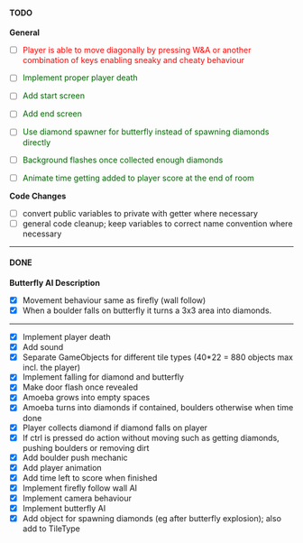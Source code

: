 <h4>TODO</h4>

<span><b>General</b></span>
- [ ] <span style="color: red">Player is able to move diagonally by pressing W&A or another combination of keys enabling sneaky and cheaty behaviour
- [ ] <span style="color: darkgreen">Implement proper player death
- [ ] <span style="color: darkgreen">Add start screen
- [ ] <span style="color: darkgreen">Add end screen
- [ ] <span style="color: darkgreen">Use diamond spawner for butterfly instead of spawning diamonds directly 
- [ ] <span style="color: darkgreen">Background flashes once collected enough diamonds
- [ ] <span style="color: darkgreen">Animate time getting added to player score at the end of room



<span><b>Code Changes</b></span>
+ [ ] convert public variables to private with getter where necessary
+ [ ] general code cleanup; keep variables to correct name convention where necessary

<hr/>
<h4>DONE</h4>

<span><b>Butterfly AI Description</b></span>
- [x] Movement behaviour same as firefly (wall follow)
- [x] When a boulder falls on butterfly it turns a 3x3 area into diamonds.
<hr/>

- [x] <span style="color: none">Implement player death
- [x] <span style="color: none">Add sound
- [x] Separate GameObjects for different tile types (40*22 = 880 objects max incl. the player)
- [x] Implement falling for diamond and butterfly
- [x] Make door flash once revealed
- [x] Amoeba grows into empty spaces 
- [x] Amoeba turns into diamonds if contained, boulders otherwise when time done
- [x] Player collects diamond if diamond falls on player
- [x] If ctrl is pressed do action without moving such as getting diamonds, pushing boulders or removing dirt
- [x] Add boulder push mechanic
- [x] Add player animation
- [x] Add time left to score when finished
- [x] Implement firefly follow wall AI
- [x] Implement camera behaviour
- [x] Implement butterfly AI
- [x] Add object for spawning diamonds (eg after butterfly explosion); also add to TileType
